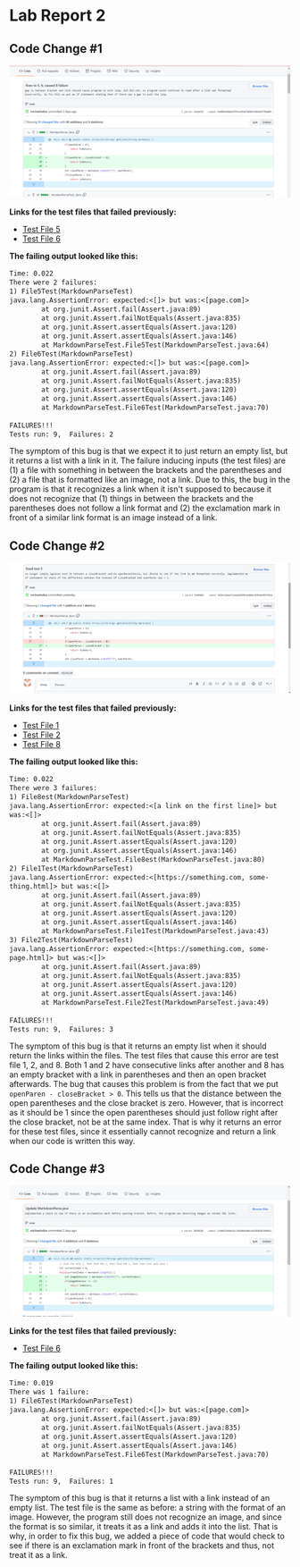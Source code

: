 # Lab Report 2

## Code Change #1
![Image](./Screenshot%20(809).png)

**Links for the test files that failed previously:**

* [Test File 5](https://github.com/michaelndiaz/markdown-parser/blob/main/test-file5.md)
* [Test File 6](https://github.com/michaelndiaz/markdown-parser/blob/main/test-file6.md)

**The failing output looked like this:**

```
Time: 0.022
There were 2 failures:
1) File5Test(MarkdownParseTest)
java.lang.AssertionError: expected:<[]> but was:<[page.com]>
        at org.junit.Assert.fail(Assert.java:89)
        at org.junit.Assert.failNotEquals(Assert.java:835)
        at org.junit.Assert.assertEquals(Assert.java:120)
        at org.junit.Assert.assertEquals(Assert.java:146)
        at MarkdownParseTest.File5Test(MarkdownParseTest.java:64)
2) File6Test(MarkdownParseTest)
java.lang.AssertionError: expected:<[]> but was:<[page.com]>
        at org.junit.Assert.fail(Assert.java:89)
        at org.junit.Assert.failNotEquals(Assert.java:835)
        at org.junit.Assert.assertEquals(Assert.java:120)
        at org.junit.Assert.assertEquals(Assert.java:146)
        at MarkdownParseTest.File6Test(MarkdownParseTest.java:70)

FAILURES!!!
Tests run: 9,  Failures: 2
```
The symptom of this bug is that we expect it to just return an empty list, but it returns a list with a link in it. The failure inducing inputs (the test files) are (1) a file with something in between the brackets and the parentheses and (2) a file that is formatted like an image, not a link. Due to this, the bug in the program is that it recognizes a link when it isn't supposed to because it does not recognize that (1) things in between the brackets and the parentheses does not follow a link format and (2) the exclamation mark in front of a similar link format is an image instead of a link. 

## Code Change #2

![Image](./Screenshot%20(807).png)


**Links for the test files that failed previously:**

* [Test File 1](https://github.com/michaelndiaz/markdown-parser/blob/main/test-file.md)
* [Test File 2](https://github.com/michaelndiaz/markdown-parser/blob/main/test-file2.md)
* [Test File 8](https://github.com/michaelndiaz/markdown-parser/blob/main/test-file8.md)

**The failing output looked like this:**

```
Time: 0.022
There were 3 failures:
1) File8est(MarkdownParseTest)
java.lang.AssertionError: expected:<[a link on the first line]> but was:<[]>
        at org.junit.Assert.fail(Assert.java:89)
        at org.junit.Assert.failNotEquals(Assert.java:835)
        at org.junit.Assert.assertEquals(Assert.java:120)
        at org.junit.Assert.assertEquals(Assert.java:146)
        at MarkdownParseTest.File8est(MarkdownParseTest.java:80)
2) File1Test(MarkdownParseTest)
java.lang.AssertionError: expected:<[https://something.com, some-thing.html]> but was:<[]>
        at org.junit.Assert.fail(Assert.java:89)
        at org.junit.Assert.failNotEquals(Assert.java:835)
        at org.junit.Assert.assertEquals(Assert.java:120)
        at org.junit.Assert.assertEquals(Assert.java:146)
        at MarkdownParseTest.File1Test(MarkdownParseTest.java:43)
3) File2Test(MarkdownParseTest)
java.lang.AssertionError: expected:<[https://something.com, some-page.html]> but was:<[]>
        at org.junit.Assert.fail(Assert.java:89)
        at org.junit.Assert.failNotEquals(Assert.java:835)
        at org.junit.Assert.assertEquals(Assert.java:120)
        at org.junit.Assert.assertEquals(Assert.java:146)
        at MarkdownParseTest.File2Test(MarkdownParseTest.java:49)

FAILURES!!!
Tests run: 9,  Failures: 3
```

The symptom of this bug is that it returns an empty list when it should return the links within the files. The test files that cause this error are test file 1, 2, and 8. Both 1 and 2 have consecutive links after another and 8 has an empty bracket with a link in parentheses and then an open bracket afterwards. The bug that causes this problem is from the fact that we put `openParen - closeBracket > 0`. This tells us that the distance between the open parentheses and the close bracket is zero. However, that is incorrect as it should be 1 since the open parentheses should just follow right after the close bracket, not be at the same index. That is why it returns an error for these test files, since it essentially cannot recognize and return a link when our code is written this way.

## Code Change #3
![Image](./Screenshot%20(808).png)

**Links for the test files that failed previously:**

* [Test File 6](https://github.com/michaelndiaz/markdown-parser/blob/main/test-file6.md)


**The failing output looked like this:**

```
Time: 0.019
There was 1 failure:
1) File6Test(MarkdownParseTest)
java.lang.AssertionError: expected:<[]> but was:<[page.com]>
        at org.junit.Assert.fail(Assert.java:89)
        at org.junit.Assert.failNotEquals(Assert.java:835)
        at org.junit.Assert.assertEquals(Assert.java:120)
        at org.junit.Assert.assertEquals(Assert.java:146)
        at MarkdownParseTest.File6Test(MarkdownParseTest.java:70)

FAILURES!!!
Tests run: 9,  Failures: 1
```
The symptom of this bug is that it returns a list with a link instead of an empty list. The test file is the same as before: a string with the format of an image. However, the program still does not recognize an image, and since the format is so similar, it treats it as a link and adds it into the list. That is why, in order to fix this bug, we added a piece of code that would check to see if there is an exclamation mark in front of the brackets and thus, not treat it as a link. 



